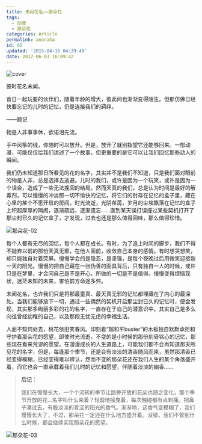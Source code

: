 ```yaml
---
title: 未闻花名——那朵花
tags:
  - 动漫
  - 那朵花
categories: Article
permalink: anonaha
id: 65
updated: '2015-04-16 04:39:49'
date: 2012-06-03 16:09:42
---
```


![cover](https://cat.yufan.me/cats/011925v14.jpg)

彼时花名未闻。

昔日一起玩耍的伙伴们，随着年龄的增大，彼此间也渐渐变得陌生。但那仿佛已经快要忘记的儿时的记忆，仍是连接我们的羁绊。

——题记

<!--more-->

物是人非事事休，欲语泪先流。

手中风筝的线，你随时可以放开。但是，放开了就别指望它还能够回来。一部动漫，可能仅仅给我们讲述了一个故事，但更重要的是它可以让我们回忆那些动人的瞬间。

我们仍未知道那日所看见的花的名字，其实并不是我们不知道，只是我们面对眼前的物是人非，总是选择去逃避。儿时的我们，或许是因为一个玩笑，或许是因为一个误会，造成了一些无法挽回的结局。然而天真的我们，总是认为时间是最好的解毒剂，可以慢慢的冲淡那一切不愉快的记忆，将它们的封存在记忆的盒子里，藏在心里的某个不愿开启的房间。时光流逝，光阴荏苒，岁月的尘埃飘落在记忆的盒子上积起厚厚的隔阂，逐渐疏远，逐渐遗忘……直到某天误打误撞过某些契机打开了那尘封已久的记忆盒子，才发现，过去也还是那么值得回味，那么值得珍惜。

![那朵花-02](https://cat.yufan.me/cats/011925HkK.jpg)

每个人都有无尽的回忆，每个人都在成长。有时，为了追上时间的脚步，我们不得不抛弃以前的那份天真无邪，在他人面前，收敛自己本身的感情。有时想哭想笑，却只能独自对着荧屏。慢慢学会的是隐忍，是坚强，是每个夜晚过后用微笑迎接新一天的阳光。慢慢的把自己藏在一张伪善的面具背后，只有独自一人的时候，或许只是在梦里，才会问自己是不是开心，所做的一切是不是值得。慢慢变得烦恼现状，迷茫未知的未来，害怕前方命途多舛。

未闻花名，也许我们只是将那最童真、最天真无邪的记忆都埋藏在了内心的最深处。当我们能够放下一切，通过一些偶然的契机开启那尘封已久的记忆时，便会发现，其实那多绚丽多彩的花的名字，一直存在于自己的潜意识中。其实自己是多么向往曾经幼稚的自己，以及那段无忧无虑的幸福生活。

人面不知何处去，桃花依旧笑春风。印刻着“超和平buster”的木板独自默默承担和守护着那朵花的愿望，即使时光流逝，不变的是小时候的那份刻骨铭心的记忆，那些现在看来荒谬的愿望。在漫漫成长的人生道路上，可能我们都不会再知道那天所见花的名字，但是，每逢那个季节，还是会有淡淡的清香随风而来，虽然那清香已经变得模糊，已经变得难以辨认，然而不变的那朵花还在我们人生的某个角落盛开着，而它也会一直承载着我们儿时的记忆和愿望，伴随着淡淡的幽香……

>**后记：**
>
>我们在慢慢长大，一个个流转的季节让路旁开放的花朵也随之变化，那个季节开放的花…名字叫什么来着？轻盈地摇曳着，每次触碰都有点刺痛。把鼻子凑过去，有股淡淡的青涩的阳光的香气。渐渐地，这香气变模糊了，我们慢慢长大了，不过，那朵花一定还在什么地方盛开着。没错，我们不管到什么时候，都会继续实现那朵花的愿望。

![那朵花-03](https://cat.yufan.me/cats/011925Xbx.jpg)
